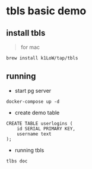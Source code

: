 # tbls basic demo

## install tbls

> for mac

```code
brew install k1LoW/tap/tbls
```

## running

* start pg server

```code
docker-compose up -d
```

* create  demo table

```code
CREATE TABLE userlogins (
    id SERIAL PRIMARY KEY,
    username text
);
```

* running tbls

```code
tlbs doc

````